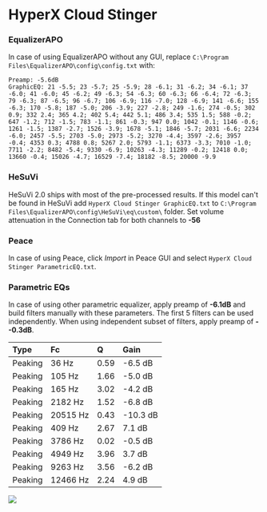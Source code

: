 # HyperX Cloud Stinger

### EqualizerAPO
In case of using EqualizerAPO without any GUI, replace `C:\Program Files\EqualizerAPO\config\config.txt`
with:
```
Preamp: -5.6dB
GraphicEQ: 21 -5.5; 23 -5.7; 25 -5.9; 28 -6.1; 31 -6.2; 34 -6.1; 37 -6.0; 41 -6.0; 45 -6.2; 49 -6.3; 54 -6.3; 60 -6.3; 66 -6.4; 72 -6.3; 79 -6.3; 87 -6.5; 96 -6.7; 106 -6.9; 116 -7.0; 128 -6.9; 141 -6.6; 155 -6.3; 170 -5.8; 187 -5.0; 206 -3.9; 227 -2.8; 249 -1.6; 274 -0.5; 302 0.9; 332 2.4; 365 4.2; 402 5.4; 442 5.1; 486 3.4; 535 1.5; 588 -0.2; 647 -1.2; 712 -1.5; 783 -1.1; 861 -0.3; 947 0.0; 1042 -0.1; 1146 -0.6; 1261 -1.5; 1387 -2.7; 1526 -3.9; 1678 -5.1; 1846 -5.7; 2031 -6.6; 2234 -6.0; 2457 -5.5; 2703 -5.0; 2973 -5.2; 3270 -4.4; 3597 -2.6; 3957 -0.4; 4353 0.3; 4788 0.8; 5267 2.0; 5793 -1.1; 6373 -3.3; 7010 -1.0; 7711 -2.2; 8482 -5.4; 9330 -6.9; 10263 -4.3; 11289 -0.2; 12418 0.0; 13660 -0.4; 15026 -4.7; 16529 -7.4; 18182 -8.5; 20000 -9.9
```

### HeSuVi
HeSuVi 2.0 ships with most of the pre-processed results. If this model can't be found in HeSuVi add
`HyperX Cloud Stinger GraphicEQ.txt` to `C:\Program Files\EqualizerAPO\config\HeSuVi\eq\custom\` folder.
Set volume attenuation in the Connection tab for both channels to **-56**

### Peace
In case of using Peace, click *Import* in Peace GUI and select `HyperX Cloud Stinger ParametricEQ.txt`.

### Parametric EQs
In case of using other parametric equalizer, apply preamp of **-6.1dB** and build filters manually
with these parameters. The first 5 filters can be used independently.
When using independent subset of filters, apply preamp of **--0.3dB**.

| Type    | Fc       |    Q | Gain     |
|:--------|:---------|:-----|:---------|
| Peaking | 36 Hz    | 0.59 | -6.5 dB  |
| Peaking | 105 Hz   | 1.66 | -5.0 dB  |
| Peaking | 165 Hz   | 3.02 | -4.2 dB  |
| Peaking | 2182 Hz  | 1.52 | -6.8 dB  |
| Peaking | 20515 Hz | 0.43 | -10.3 dB |
| Peaking | 409 Hz   | 2.67 | 7.1 dB   |
| Peaking | 3786 Hz  | 0.02 | -0.5 dB  |
| Peaking | 4949 Hz  | 3.96 | 3.7 dB   |
| Peaking | 9263 Hz  | 3.56 | -6.2 dB  |
| Peaking | 12466 Hz | 2.24 | 4.9 dB   |

![](https://raw.githubusercontent.com/jaakkopasanen/AutoEq/master/results/rtings/avg/HyperX%20Cloud%20Stinger/HyperX%20Cloud%20Stinger.png)